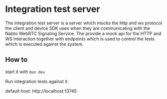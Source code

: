 # Integration test server

The integration test server is a server which mocks the http and ws protocol the
client and device SDK uses when they are communicating with the Nabto WebRTC
Signaling Service. The provide a mock api for the HTTP and WS interaction
together with endpoints which is used to control the tests which is executed
against the system.

## How to

start it with `bun dev`

Run integration tests against it.

default host: http://localhost:13745
